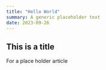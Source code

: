 ```yaml
---
title: "Hello World"
summary: A generic placeholder text
date: 2023-09-26
---
```


## This is a title

For a place holder article